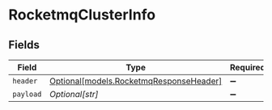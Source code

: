 # RocketmqClusterInfo


## Fields

| Field                                                                          | Type                                                                           | Required                                                                       | Description                                                                    |
| ------------------------------------------------------------------------------ | ------------------------------------------------------------------------------ | ------------------------------------------------------------------------------ | ------------------------------------------------------------------------------ |
| `header`                                                                       | [Optional[models.RocketmqResponseHeader]](../models/rocketmqresponseheader.md) | :heavy_minus_sign:                                                             | N/A                                                                            |
| `payload`                                                                      | *Optional[str]*                                                                | :heavy_minus_sign:                                                             | N/A                                                                            |
